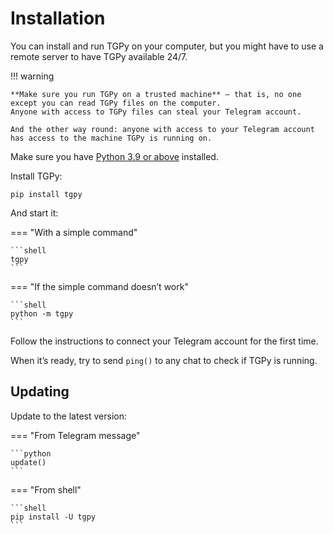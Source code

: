 # Installation

You can install and run TGPy on your computer, but you might have to use a remote server to have TGPy available 24/7.

!!! warning

    **Make sure you run TGPy on a trusted machine** — that is, no one except you can read TGPy files on the computer.
    Anyone with access to TGPy files can steal your Telegram account.

    And the other way round: anyone with access to your Telegram account has access to the machine TGPy is running on.

Make sure you have [Python 3.9 or above](https://www.python.org/) installed.

Install TGPy:

```shell
pip install tgpy
```

And start it:

=== "With a simple command"

    ```shell
    tgpy
    ```

=== "If the simple command doesn’t work"

    ```shell
    python -m tgpy
    ```

Follow the instructions to connect your Telegram account for the first time.

When it’s ready, try to send `ping()` to any chat to check if TGPy is running.

## Updating

Update to the latest version:

=== "From Telegram message"

    ```python
    update()
    ```

=== "From shell"

    ```shell
    pip install -U tgpy
    ```
